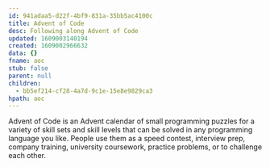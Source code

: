 ```yaml
---
id: 941adaa5-d22f-4bf9-831a-35bb5ac4100c
title: Advent of Code
desc: Following along Advent of Code
updated: 1609003140194
created: 1609002966632
data: {}
fname: aoc
stub: false
parent: null
children:
  - bb5ef214-cf28-4a7d-9c1e-15e8e9829ca3
hpath: aoc
---
```

Advent of Code is an Advent calendar of small programming puzzles for a variety of skill sets and skill levels that can be solved in any programming language you like. People use them as a speed contest, interview prep, company training, university coursework, practice problems, or to challenge each other.
